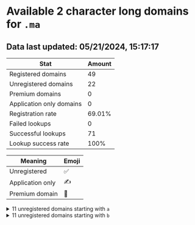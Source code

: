 # Available 2 character long domains for `.ma`

## Data last updated: 05/21/2024, 15:17:17

|Stat|Amount|
|--|--|
|Registered domains|49|
|Unregistered domains|22|
|Premium domains|0|
|Application only domains|0|
|Registration rate|69.01%|
|Failed lookups|0|
|Successful lookups|71|
|Lookup success rate|100%|


|Meaning|Emoji|
|--|--|
|Unregistered|:white_check_mark:|
|Application only|:writing_hand:|
|Premium domain|:gem:|

<details>
<summary>11 unregistered domains starting with <bold><code>a</code></bold></summary>

|Type|Domain|
|--|--|
|:white_check_mark:|`a9.ma`|
|:white_check_mark:|`aa.ma`|
|:white_check_mark:|`ad.ma`|
|:white_check_mark:|`ae.ma`|
|:white_check_mark:|`ag.ma`|
|:white_check_mark:|`ah.ma`|
|:white_check_mark:|`ak.ma`|
|:white_check_mark:|`ar.ma`|
|:white_check_mark:|`au.ma`|
|:white_check_mark:|`av.ma`|
|:white_check_mark:|`az.ma`|
</details>
<details>
<summary>11 unregistered domains starting with <bold><code>b</code></bold></summary>

|Type|Domain|
|--|--|
|:white_check_mark:|`b3.ma`|
|:white_check_mark:|`b4.ma`|
|:white_check_mark:|`be.ma`|
|:white_check_mark:|`bf.ma`|
|:white_check_mark:|`bg.ma`|
|:white_check_mark:|`bk.ma`|
|:white_check_mark:|`bo.ma`|
|:white_check_mark:|`bp.ma`|
|:white_check_mark:|`bq.ma`|
|:white_check_mark:|`bt.ma`|
|:white_check_mark:|`by.ma`|
</details>